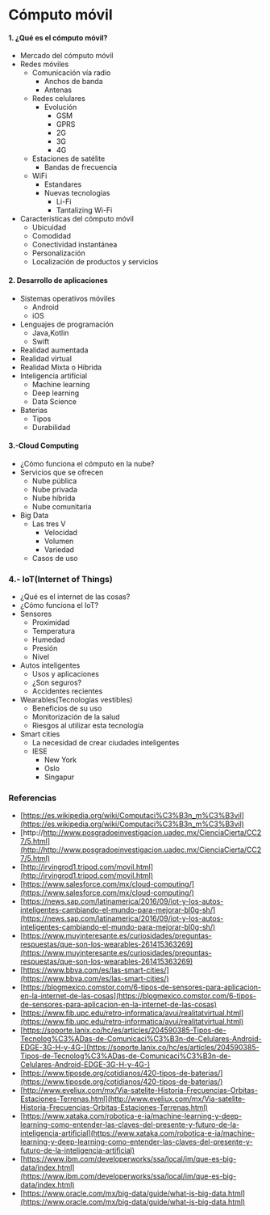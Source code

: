 # Cómputo móvil

#### 1. ¿Qué es el cómputo móvil?
- Mercado del cómputo móvil
- Redes móviles
	-	Comunicación vía radio
	    - Anchos de banda 
	    - Antenas
	-	Redes celulares
	    - Evolución  
            - GSM
	        - GPRS
	        - 2G
	        - 3G
	        - 4G
	-	Estaciones de satélite
	    - Bandas de frecuencia	
	-	WiFi
	    - Estandares
        - Nuevas tecnologías
            - Li-Fi
            - Tantalizing Wi-Fi
- Características del cómputo móvil
	-	Ubicuidad
	-	Comodidad
	-	Conectividad instantánea
	-	Personalización
	-	Localización de productos y servicios

#### 2. Desarrollo de aplicaciones
- Sistemas operativos móviles
	-	Android
	-	iOS
- Lenguajes de programación
	-	Java,Kotlin
	-	Swift
- Realidad aumentada
- Realidad virtual
- Realidad Mixta o Híbrida
- Inteligencia artificial
    - Machine learning
    - Deep learning
    - Data Science
- Baterias
    - Tipos
    - Durabilidad


#### 3.-Cloud Computing
- ¿Cómo funciona el cómputo en la nube?
- Servicios que se ofrecen
	-	Nube pública
	-	Nube privada
	-	Nube híbrida
	-	Nube comunitaria
- Big Data
    - Las tres V
        - Velocidad
        - Volumen
        - Variedad
    - Casos de uso

### 4.- IoT(Internet of Things)
- ¿Qué es el internet de las cosas?
- ¿Cómo funciona el IoT?
- Sensores
    - Proximidad
    - Temperatura
    - Humedad
    - Presión
    - Nivel
- Autos inteligentes
  - Usos y aplicaciones
  - ¿Son seguros?
  - Accidentes recientes
 - Wearables(Tecnologías vestibles)
   - Beneficios de su uso
   - Monitorización de la salud
   - Riesgos al utilizar esta tecnología
- Smart cities
    - La necesidad de crear ciudades inteligentes
    - IESE
        - New York
        - Oslo
        - Singapur
 
### Referencias
-	[https://es.wikipedia.org/wiki/Computaci%C3%B3n_m%C3%B3vil](https://es.wikipedia.org/wiki/Computaci%C3%B3n_m%C3%B3vil)
-	[http://http://www.posgradoeinvestigacion.uadec.mx/CienciaCierta/CC27/5.html](http://http://www.posgradoeinvestigacion.uadec.mx/CienciaCierta/CC27/5.html)
-	[http://irvingrod1.tripod.com/movil.html](http://irvingrod1.tripod.com/movil.html)
- [https://www.salesforce.com/mx/cloud-computing/](https://www.salesforce.com/mx/cloud-computing/)
- [https://news.sap.com/latinamerica/2016/09/iot-y-los-autos-inteligentes-cambiando-el-mundo-para-mejorar-bl0g-sh/](https://news.sap.com/latinamerica/2016/09/iot-y-los-autos-inteligentes-cambiando-el-mundo-para-mejorar-bl0g-sh/)
- [https://www.muyinteresante.es/curiosidades/preguntas-respuestas/que-son-los-wearables-261415363269](https://www.muyinteresante.es/curiosidades/preguntas-respuestas/que-son-los-wearables-261415363269)
- [https://www.bbva.com/es/las-smart-cities/](https://www.bbva.com/es/las-smart-cities/)
- [https://blogmexico.comstor.com/6-tipos-de-sensores-para-aplicacion-en-la-internet-de-las-cosas](https://blogmexico.comstor.com/6-tipos-de-sensores-para-aplicacion-en-la-internet-de-las-cosas)
- [https://www.fib.upc.edu/retro-informatica/avui/realitatvirtual.html](https://www.fib.upc.edu/retro-informatica/avui/realitatvirtual.html)
- [https://soporte.lanix.co/hc/es/articles/204590385-Tipos-de-Tecnolog%C3%ADas-de-Comunicaci%C3%B3n-de-Celulares-Android-EDGE-3G-H-y-4G-](https://soporte.lanix.co/hc/es/articles/204590385-Tipos-de-Tecnolog%C3%ADas-de-Comunicaci%C3%B3n-de-Celulares-Android-EDGE-3G-H-y-4G-)
- [https://www.tiposde.org/cotidianos/420-tipos-de-baterias/](https://www.tiposde.org/cotidianos/420-tipos-de-baterias/)
- [http://www.eveliux.com/mx/Via-satelite-Historia-Frecuencias-Orbitas-Estaciones-Terrenas.html](http://www.eveliux.com/mx/Via-satelite-Historia-Frecuencias-Orbitas-Estaciones-Terrenas.html)
- [https://www.xataka.com/robotica-e-ia/machine-learning-y-deep-learning-como-entender-las-claves-del-presente-y-futuro-de-la-inteligencia-artificial](https://www.xataka.com/robotica-e-ia/machine-learning-y-deep-learning-como-entender-las-claves-del-presente-y-futuro-de-la-inteligencia-artificial)
- [https://www.ibm.com/developerworks/ssa/local/im/que-es-big-data/index.html](https://www.ibm.com/developerworks/ssa/local/im/que-es-big-data/index.html)
- [https://www.oracle.com/mx/big-data/guide/what-is-big-data.html](https://www.oracle.com/mx/big-data/guide/what-is-big-data.html)